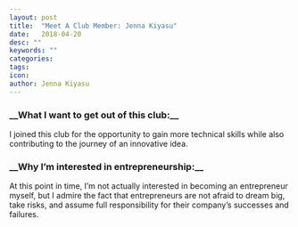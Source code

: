 ```yaml
---
layout: post
title:  "Meet A Club Member: Jenna Kiyasu"
date:   2018-04-20
desc: ""
keywords: ""
categories:
tags:
icon:
author: Jenna Kiyasu
---
```


<h3>__What I want to get out of this club:__</h3>
I joined this club for the opportunity to gain more technical skills while also
contributing to the journey of an innovative idea.


<h3>__Why I’m interested in entrepreneurship:__</h3>
At this point in time, I’m not actually interested in becoming an entrepreneur myself,
but I admire the fact that entrepreneurs are not afraid to dream big, take risks,
and assume full responsibility for their company’s successes and failures.  
